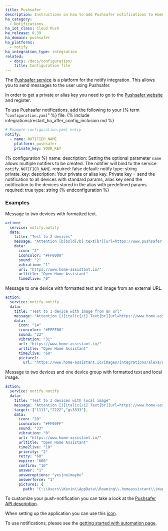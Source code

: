 ```yaml
---
title: Pushsafer
description: Instructions on how to add Pushsafer notifications to Home Assistant.
ha_category:
  - Notifications
ha_iot_class: Cloud Push
ha_release: 0.39
ha_domain: pushsafer
ha_platforms:
  - notify
ha_integration_type: integration
related:
  - docs: /docs/configuration/
    title: Configuration file
---
```


The [Pushsafer service](https://www.pushsafer.com/) is a platform for the notify integration. This allows you to send messages to the user using Pushsafer.

In order to get a private or alias key you need to go to the [Pushsafer website](https://www.pushsafer.com) and register.

To use Pushsafer notifications, add the following to your {% term "`configuration.yaml`" %} file.
{% include integrations/restart_ha_after_config_inclusion.md %}

```yaml
# Example configuration.yaml entry
notify:
  - name: NOTIFIER_NAME
    platform: pushsafer
    private_key: YOUR_KEY
```

{% configuration %}
name:
  description: Setting the optional parameter `name` allows multiple notifiers to be created. The notifier will bind to the service `notify.NOTIFIER_NAME`.
  required: false
  default: notify
  type: string
private_key:
  description: Your private or alias key. Private key = send the notification to all devices with standard params, alias key send the notification to the devices stored in the alias with predefined params.
  required: true
  type: string
{% endconfiguration %}

### Examples

Message to two devices with formatted text.

```yaml
action:
  service: notify.notify
  data:
    title: "Test to 2 devices"
    message: "Attention [b]bold[/b] text[br][url=https://www.pushsafer.com]Link to Pushsafer[/url]"
    data:
      icon: "2"
      iconcolor: "#FF0000"
      sound: "2"
      vibration: "1"
      url: "https://www.home-assistant.io/"
      urltitle: "Open Home Assistant"
      time2live: "0"
```

Message to one device with formatted text and image from an external URL.

```yaml
action:
  service: notify.notify
  data:
    title: "Test to 1 device with image from an url"
    message: "Attention [i]italic[/i] Text[br][url=https://www.home-assistant.io/]Testlink[/url]"
    data:
      icon: "14"
      iconcolor: "#FFFF00"
      sound: "22"
      vibration: "31"
      url: "https://www.home-assistant.io/"
      urltitle: "Open Home Assistant"
      time2live: "60"
      picture1:
        url: "https://www.home-assistant.io/images/integrations/alexa/alexa-512x512.png"
```

Message to two devices and one device group with formatted text and local image.

```yaml
action:
  service: notify.notify
  data:
    title: "Test to 3 devices with local image"
    message: "Attention [i]italic[/i] Text[br][url=https://www.home-assistant.io/]Testlink[/url]"
    target: ["1111","2222","gs3333"],
    data:
      icon: "20"
      iconcolor: "#FF00FF"
      sound: "33"
      vibration: "0"
      url: "https://www.home-assistant.io/"
      urltitle: "Open Home Assistant"
      time2live: "10"
      priority: "2"
      retry: "60"
      expire: "600"
      confirm: "10"
      answer: "1"
      answeroptions: "yes|no|maybe"
      answerforce: "1"
      picture1: {
        path: "C:\\Users\\Kevin\\AppData\\Roaming\\.homeassistant\\image-760-testimage.jpg"
```

To customize your push-notification you can take a look at the [Pushsafer API description](https://www.pushsafer.com/en/pushapi).

When setting up the application you can use this [icon](/images/favicon-192x192.png).

To use notifications, please see the [getting started with automation page](/getting-started/automation/).
